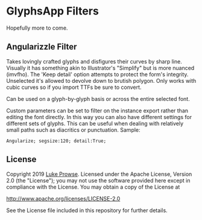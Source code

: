 # GlyphsApp Filters

Hopefully more to come.

## Angularizzle Filter

Takes lovingly crafted glyphs and disfigures their curves by sharp line. Visually it has something akin to Illustrator's "Simplify" but is more nuanced (imvfho). The 'Keep detail' option attempts to protect the form's integrity. Unselected it's allowed to devolve down to brutish polygon. Only works with cubic curves so if you import TTFs be sure to convert.

Can be used on a glyph-by-glyph basis or across the entire selected font.

Custom parameters can be set to filter on the instance export rather than editing the font directly. In this way you can also have different settings for different sets of glyphs. This can be useful when dealing with relatively small paths such as  diacritics or punctuation. Sample:

```
Angularize; segsize:120; detail:True;
```

## License

Copyright 2019 [Luke Prowse](http://twitter.com/luke_prowse). Licensed under the Apache License, Version 2.0 (the "License"); you may not use the software provided here except in compliance with the License. You may obtain a copy of the License at

http://www.apache.org/licenses/LICENSE-2.0

See the License file included in this repository for further details.
